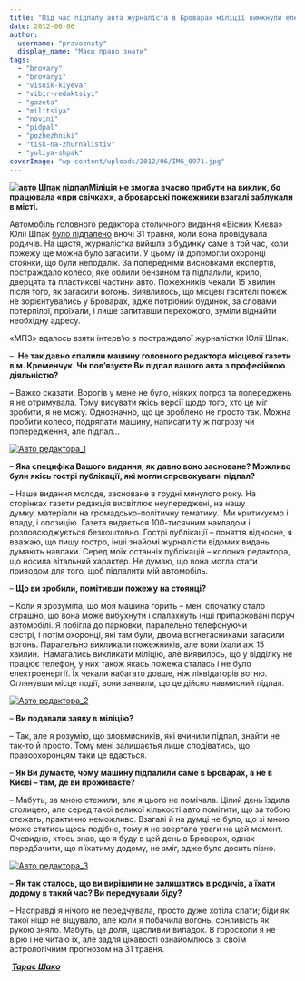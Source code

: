 ```yaml
---
title: "Під час підпалу авта журналіста в Броварах міліції вимкнули електрику"
date: 2012-06-06
author: 
  username: "pravoznaty"
  display_name: "Маєш право знати"
tags: 
  - "brovary"
  - "brovaryi"
  - "visnik-kiyeva"
  - "vibir-redaktsiyi"
  - "gazeta"
  - "militsiya"
  - "novini"
  - "pidpal"
  - "pozhezhniki"
  - "tisk-na-zhurnalistiv"
  - "yuliya-shpak"
coverImage: "wp-content/uploads/2012/06/IMG_0971.jpg"
---
```


**[![](https://mpz.brovary.org/wp-content/uploads/2012/06/IMG_0971.jpg "авто Шпак підпал")](https://mpz.brovary.org/wp-content/uploads/2012/06/IMG_0971.jpg)Міліція не змогла вчасно прибути на виклик, бо працювала «при свічках», а броварські пожежники взагалі заблукали в місті.**

Автомобіль головного редактора столичного видання «Вісник Києва» Юлії Шпак [було підпалено](https://mpz.brovary.org/u-brovarah-pidpalili-avto-redaktora-gazeti/) вночі 31 травня, коли вона провідувала родичів. На щастя, журналістка вийшла з будинку саме в той час, коли пожежу ще можна було загасити. У цьому їй допомогли охоронці стоянки, що були неподалік. За попередніми висновками експертів, постраждало колесо, яке облили бензином та підпалили, крило, дверцята та пластикові частини авто. Пожежників чекали 15 хвилин після того, як загасили вогонь. Виявлилось, що місцеві гасителі пожеж не зорієнтувались у Броварах, адже потрібний будинок, за словами потерпілої, проїхали, і лише запитавши перехожого, зуміли віднайти необхідну адресу.

«МПЗ» вдалось взяти інтерв’ю в постраждалої журналістки Юлії Шпак.

–  **Не так давно спалили машину головного редактора місцевої газети в м. Кременчук. Чи пов’язуєте Ви підпал вашого авта з професійною діяльністю?**

– Важко сказати. Ворогів у мене не було, ніяких погроз та попереджень я не отримувала. Тому висувати якісь версії щодо того, хто це міг зробити, я не можу. Однозначно, що це зроблено не просто так. Можна пробити колесо, подряпати машину, написати ту ж погрозу чи попередження, але підпал…

[![](https://mpz.brovary.org/wp-content/uploads/2012/06/Avto-redaktora_1.jpg "Авто редактора_1")](https://mpz.brovary.org/wp-content/uploads/2012/06/Avto-redaktora_1.jpg)

– **Яка специфіка Вашого видання, як давно воно засноване? Можливо були якісь гострі публікації, які могли спровокувати  підпал?**

– Наше видання молоде, засноване в грудні минулого року. На сторінках газети редакція висвітлює неупереджені, на нашу думку, матеріали на громадсько-політичну тематику.  Ми критикуємо і владу, і опозицію. Газета видається 100-тисячним накладом і розповсюджується безкоштовно. Гострі публікації – поняття відносне, я вважаю, що пишу гостро, інші знайомі журналісти відомих видань думають навпаки. Серед моїх останніх публікацій – колонка редактора, що носила вітальний характер. Не думаю, що вона могла стати приводом для того, щоб підпалити мій автомобіль.

– **Що ви зробили, помітивши пожежу на стоянці?**

– Коли я зрозуміла, що моя машина горить – мені спочатку стало страшно, що вона може вибухнути і спалахнуть інші припарковані поруч автомобілі. Я побігла до парковки, паралельно телефонуючи сестрі, і потім охоронці, які там були, двома вогнегасниками загасили вогонь. Паралельно викликали пожежників, але вони їхали аж 15 хвилин.  Намагались викликати міліцію, але виявилось, що у відділку не працює телефон, у них також якась пожежа сталась і не було електроенергії. Їх чекали набагато довше, ніж ліквідаторів вогню. Оглянувши місце події, вони заявили, що це дійсно навмисний підпал.

[![](https://mpz.brovary.org/wp-content/uploads/2012/06/Avto-redaktora_2.jpg "Авто редактора_2")](https://mpz.brovary.org/wp-content/uploads/2012/06/Avto-redaktora_2.jpg)

– **Ви подавали заяву в міліцію?**

– Так, але я розумію, що зловмисників, які вчинили підпал, знайти не так-то й просто. Тому мені залишаєтья лише сподіватись, що правоохоронцям таки це вдасться.

– **Як Ви думаєте, чому машину підпалили саме в Броварах, а не в Києві – там, де ви проживаєте?**

– Мабуть, за мною стежили, але я цього не помічала. Цілий день їздила столицею, але серед такої великої кількості авто помітити, що за тобою стежать, практично неможливо. Взагалі й на думці не було, що зі мною може статись щось подібне, тому я не звертала уваги на цей момент. Очевидно, хтось знав, що я буду в цей день в Броварах, однак передбачити, що я їхатиму додому, не зміг, адже було досить пізно.

[![](https://mpz.brovary.org/wp-content/uploads/2012/06/Avto-redaktora_3.jpg "Авто редактора_3")](https://mpz.brovary.org/wp-content/uploads/2012/06/Avto-redaktora_3.jpg)

– **Як так сталось, що ви вирішили не залишатись в родичів, а їхати додому в такий час? Ви передчували біду?**

– Насправді я нічого не передчувала, просто дуже хотіла спати; біди як такої ніщо не віщувало, але коли я побачила вогонь, сонливість як рукою зняло. Мабуть, це доля, щасливий випадок. В гороскопи я не вірю і не читаю їх, але задля цікавості ознайомлюсь зі своїм астрологічним прогнозом на 31 травня.

 [](https://mpz.brovary.org/author/shako/)_**[Тарас Шако](https://mpz.brovary.org/author/shako/)**_
